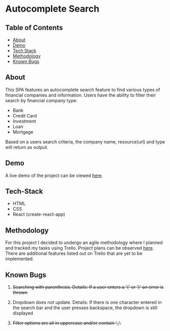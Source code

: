 # Autocomplete Search

## Table of Contents

- [About](#about)
- [Demo](#demo)
- [Tech Stack](#tech-stack)
- [Methodology](#methodology)
- [Known Bugs](#known-bugs)

## About

This SPA features an autocomplete search feature to find various types of financial companies and information. Users have the ability to filter their search by financial company type:

* Bank
* Credit Card
* Investment
* Loan
* Mortgage

Based on a users search criteria, the company name, resource(url) and type will return as output.

## Demo

A live demo of the project can be viewed [here](https://danie1h.github.io/autocomplete-search/).

## Tech-Stack

* HTML
* CSS
* React (create-react-app)

## Methodology

For this project I decided to undergo an agile methodology where I planned and tracked my tasks using Trello. Project plans can be observed [here](https://trello.com/b/JTOn9g2U/autocomplete-search). There are additional features listed out on Trello that are yet to be implemented.

## Known Bugs

1. ~~Searching with parenthesis. Details: If a user enters a '(' or ')' an error is thrown~~

2. Dropdown does not update. Details: If there is one character entered in the search bar and the user presses backspace, the dropdown is still displayed

3. ~~Filter options are all in uppercase and/or contain '_'.~~
